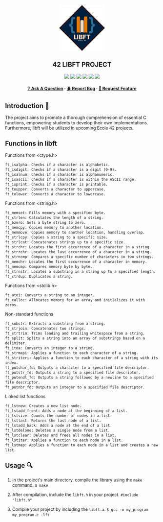 <div align="center">
  <img src="img/libft.png" alt="Logo" width="150" height="150">
  <h2>42 LIBFT PROJECT</h2>
    <a href= https://github.com/emre-mr246/42-evaluation><img src="https://img.shields.io/badge/score-125%20%2F%20100-success?style=for-the-badge"/></a>
    <a href= https://github.com/emre-mr246/42-evaluation><img src="https://img.shields.io/badge/circle-0-magenta?style=for-the-badge"/></a>
    <a href= https://github.com/emre-mr246/42-evaluation><img src="https://img.shields.io/badge/42-Evaluation-red?style=for-the-badge"/></a>
    <a href= https://github.com/emre-mr246/42-evaluation><img src="https://img.shields.io/github/languages/count/emre-mr246/42_ring0_libft?style=for-the-badge&logo="/></a>
    <a href= https://github.com/emre-mr246/42-evaluation><img src="https://img.shields.io/github/languages/top/emre-mr246/42_ring0_libft?style=for-the-badge"/></a>
    <a href= https://github.com/emre-mr246/42-evaluation><img src="https://img.shields.io/github/last-commit/emre-mr246/42_ring0_libft?style=for-the-badge"/></a>
   
<h4>
    <a href="https://github.com/emre-mr246/42_ring0_libft/issues">❔ Ask A Question</a>
  <span> · </span>
    <a href="https://github.com/emre-mr246/42_ring0_libft/issues">🪲 Report Bug</a>
  <span> · </span>
    <a href="https://github.com/emre-mr246/42_ring0_libft/issues">💬 Request Feature</a>
</h4>
</div>

## Introduction 🚀

The project aims to promote a thorough comprehension of essential C functions, empowering students to develop their own implementations. Furthermore, libft will be utilized in upcoming Ecole 42 projects.

## Functions in libft

Functions from <ctype.h>

    ft_isalpha: Checks if a character is alphabetic.
    ft_isdigit: Checks if a character is a digit (0-9).
    ft_isalnum: Checks if a character is alphanumeric.
    ft_isascii: Checks if a character is within the ASCII range.
    ft_isprint: Checks if a character is printable.
    ft_toupper: Converts a character to uppercase.
    ft_tolower: Converts a character to lowercase.

Functions from <string.h>

    ft_memset: Fills memory with a specified byte.
    ft_strlen: Calculates the length of a string.
    ft_bzero: Sets a byte string to zero.
    ft_memcpy: Copies memory to another location.
    ft_memmove: Copies memory to another location, handling overlap.
    ft_strlcpy: Copies a string to a specific size.
    ft_strlcat: Concatenates strings up to a specific size.
    ft_strchr: Locates the first occurrence of a character in a string.
    ft_strrchr: Locates the last occurrence of a character in a string.
    ft_strncmp: Compares a specific number of characters in two strings.
    ft_memchr: Locates the first occurrence of a character in memory.
    ft_memcmp: Compares memory byte by byte.
    ft_strnstr: Locates a substring in a string up to a specified length.
    ft_strdup: Duplicates a string.

Functions from <stdlib.h>

    ft_atoi: Converts a string to an integer.
    ft_calloc: Allocates memory for an array and initializes it with zeros.

Non-standard functions

    ft_substr: Extracts a substring from a string.
    ft_strjoin: Concatenates two strings.
    ft_strtrim: Trims leading and trailing whitespace from a string.
    ft_split: Splits a string into an array of substrings based on a delimiter.
    ft_itoa: Converts an integer to a string.
    ft_strmapi: Applies a function to each character of a string.
    ft_striteri: Applies a function to each character of a string with its index.
    ft_putchar_fd: Outputs a character to a specified file descriptor.
    ft_putstr_fd: Outputs a string to a specified file descriptor.
    ft_putendl_fd: Outputs a string followed by a newline to a specified file descriptor.
    ft_putnbr_fd: Outputs an integer to a specified file descriptor.

Linked list functions

    ft_lstnew: Creates a new list node.
    ft_lstadd_front: Adds a node at the beginning of a list.
    ft_lstsize: Counts the number of nodes in a list.
    ft_lstlast: Returns the last node of a list.
    ft_lstadd_back: Adds a node at the end of a list.
    ft_lstdelone: Deletes a single node from a list.
    ft_lstclear: Deletes and frees all nodes in a list.
    ft_lstiter: Applies a function to each node in a list.
    ft_lstmap: Applies a function to each node in a list and creates a new list.

    
## Usage 🔍

1.  In the project's main directory, compile the library using the `make` command.
   `$ make` 

2.  After compilation, include the `libft.h` in your project.
    `#include "libft.h"`
    
3.  Compile your project by including the `libft.a`.
    `$ gcc -o my_program my_program.c -lft`
